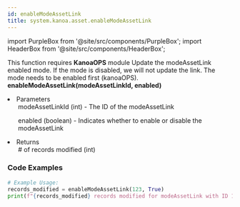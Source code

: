 ```yaml
---
id: enableModeAssetLink
title: system.kanoa.asset.enableModeAssetLink
---
```


import PurpleBox from '@site/src/components/PurpleBox';
import HeaderBox from '@site/src/components/HeaderBox';

<PurpleBox>This function requires <b>KanoaOPS</b> module</PurpleBox>
<HeaderBox header="Description">Update the modeAssetLink enabled mode. If the mode is disabled, we will not update the link. The mode needs to be enabled first (kanoaOPS).</HeaderBox>
<HeaderBox header="Syntax">
    <b>enableModeAssetLink(modeAssetLinkId, enabled)</b>
    <li> Parameters <br />
        <ul>modeAssetLinkId (int) - The ID of the modeAssetLink</ul>
        <ul>enabled (boolean) - Indicates whether to enable or disable the modeAssetLink</ul>
    </li>
    <li> Returns <br />
        <ul># of records modified (int)</ul>
    </li>
</HeaderBox>

### Code Examples

```python
# Example Usage:
records_modified = enableModeAssetLink(123, True)
print(f"{records_modified} records modified for modeAssetLink with ID 123.")
